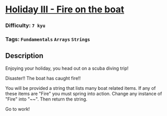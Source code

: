 # [Holiday III - Fire on the boat](https://www.codewars.com/kata/57e8fba2f11c647abc000944)

### Difficulty: `7 kyu`

### Tags: `Fundamentals` `Arrays` `Strings`

## Description

Enjoying your holiday, you head out on a scuba diving trip!

Disaster!! The boat has caught fire!!

You will be provided a string that lists many boat related items. If any of these items are "Fire" you must spring into action. Change any instance of "Fire" into "~~". Then return the string.

Go to work!
